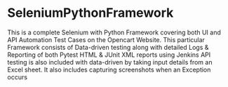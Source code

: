 # SeleniumPythonFramework
This is a complete Selenium with Python Framework covering both UI and API Automation Test Cases on the Opencart Website. 
This particular Framework consists of Data-driven testing along with detailed Logs & Reporting of both Pytest HTML & JUnit XML reports using Jenkins
API testing is also included with data-driven by taking input details from an Excel sheet.
It also includes capturing screenshots when an Exception occurs
